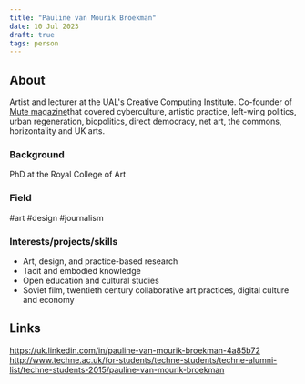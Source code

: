 ```yaml
---
title: "Pauline van Mourik Broekman"
date: 10 Jul 2023
draft: true
tags: person
---
```



## About
Artist and lecturer at the UAL's Creative Computing Institute. Co-founder of [Mute magazine](https://www.metamute.org/)that covered cyberculture, artistic practice, left-wing politics, urban regeneration, biopolitics, direct democracy, net art, the commons, horizontality and UK arts.

### Background
PhD at the Royal College of Art

### Field

#art #design #journalism

### Interests/projects/skills
- Art, design, and practice-based research
- Tacit and embodied knowledge
- Open education and cultural studies
- Soviet film, twentieth century collaborative art practices, digital culture and economy

## Links
https://uk.linkedin.com/in/pauline-van-mourik-broekman-4a85b72
http://www.techne.ac.uk/for-students/techne-students/techne-alumni-list/techne-students-2015/pauline-van-mourik-broekman